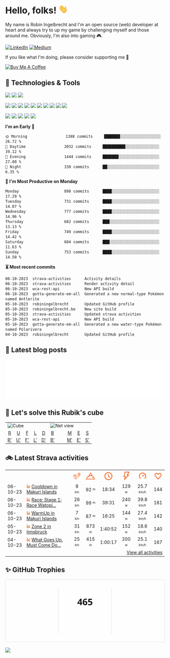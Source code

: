 # Hello, folks! <img src="https://raw.githubusercontent.com/robiningelbrecht/robiningelbrecht/master/wave.gif" width="30">
 
My name is Robin Ingelbrecht and I'm an open source (web) developer at heart and always try to up my game by challenging myself and those around me.
Obviously, I'm also into gaming 🎮.

[![LinkedIn](https://img.shields.io/badge/LinkedIn-0D61B8?style=flat&logo=linkedin&logoColor=white&color=0D61B8)](https://linkedin.com/in/robin-ingelbrecht) 
[![Medium](https://img.shields.io/badge/Medium-2bbc8a?style=flat&logo=medium&logoColor=white&color=2bbc8a)](https://ingelbrechtrobin.medium.com/) 

If you like what I'm doing, please consider supporting me 🙏

<a href="https://www.buymeacoffee.com/ingelbrecht" target="_blank"><img src="https://cdn.buymeacoffee.com/buttons/v2/default-yellow.png" alt="Buy Me A Coffee" style="height: 40px !important;" ></a>

## :wrench: Technologies & Tools
![](https://img.shields.io/badge/OS-Linux-informational?style=flat&logo=linux&logoColor=white&color=2bbc8a)
![](https://img.shields.io/badge/OS-Macos-informational?style=flat&logo=macos&logoColor=white&color=2bbc8a)
![](https://img.shields.io/badge/Editor-phpstorm-informational?style=flat&logo=phpstorm&logoColor=white&color=2bbc8a)

![](https://img.shields.io/badge/Code-Php-informational?style=flat&logo=php&logoColor=white&color=2bbc8a)
![](https://img.shields.io/badge/Framework-Symfony-informational?style=flat&logo=symfony&logoColor=white&color=2bbc8a)
![](https://img.shields.io/badge/Framework-Drupal-informational?style=flat&logo=drupal&logoColor=white&color=2bbc8a)
![](https://img.shields.io/badge/Framework-Laravel-informational?style=flat&logo=laravel&logoColor=white&color=2bbc8a)
![](https://img.shields.io/badge/Code-Python-informational?style=flat&logo=python&logoColor=white&color=2bbc8a)
![](https://img.shields.io/badge/Code-JavaScript-informational?style=flat&logo=javascript&logoColor=white&color=2bbc8a)
![](https://img.shields.io/badge/Code-css3-informational?style=flat&logo=css3&logoColor=white&color=2bbc8a)
![](https://img.shields.io/badge/Code-html5-informational?style=flat&logo=html5&logoColor=white&color=2bbc8a)
![](https://img.shields.io/badge/Code-chart.js-informational?style=flat&logo=chartdotjs&logoColor=white&color=2bbc8a)
![](https://img.shields.io/badge/Shell-Bash-informational?style=flat&logo=gnu-bash&logoColor=white&color=2bbc8a)

![](https://img.shields.io/badge/Tools-MySQL-informational?style=flat&logo=mysql&logoColor=white&color=2bbc8a)
![](https://img.shields.io/badge/Tools-MariaDB-informational?style=flat&logo=mariadb&logoColor=white&color=2bbc8a)
![](https://img.shields.io/badge/Tools-RabbitMQ-informational?style=flat&logo=rabbitmq&logoColor=white&color=2bbc8a)
![](https://img.shields.io/badge/Devops-Docker-informational?style=flat&logo=docker&logoColor=white&color=2bbc8a)
![](https://img.shields.io/badge/GitHub-continuous%20integration-informational?style=flat&logo=github%20actions&logoColor=white&color=2bbc8a)

<!--START_SECTION:commits-per-day-time-->
**I&#039;m an Early 🐤**

```text
🌞 Morning                 1388 commits     ███████░░░░░░░░░░░░░░░░░░   26.72 %
🌆 Daytime                 2032 commits     ██████████░░░░░░░░░░░░░░░   39.12 %
🌃 Evening                 1444 commits     ███████░░░░░░░░░░░░░░░░░░   27.80 %
🌙 Night                   330 commits      ██░░░░░░░░░░░░░░░░░░░░░░░   6.35 %
```
<!--END_SECTION:commits-per-day-time-->

<!--START_SECTION:commits-per-weekday-->
**📅 I&#039;m Most Productive on Monday**

```text
Monday                    898 commits      ████░░░░░░░░░░░░░░░░░░░░░   17.29 %
Tuesday                   731 commits      ████░░░░░░░░░░░░░░░░░░░░░   14.07 %
Wednesday                 777 commits      ████░░░░░░░░░░░░░░░░░░░░░   14.96 %
Thursday                  682 commits      ███░░░░░░░░░░░░░░░░░░░░░░   13.13 %
Friday                    749 commits      ████░░░░░░░░░░░░░░░░░░░░░   14.42 %
Saturday                  604 commits      ███░░░░░░░░░░░░░░░░░░░░░░   11.63 %
Sunday                    753 commits      ████░░░░░░░░░░░░░░░░░░░░░   14.50 %
```
<!--END_SECTION:commits-per-weekday-->

<!--START_SECTION:most-recent-commits-->
**⏳ Most recent commits**
                                        
```text
06-10-2023  strava-activities      Activity details
06-10-2023  strava-activities      Render activity detail
06-10-2023  wca-rest-api           New API build
06-10-2023  gotta-generate-em-all  Generated a new normal-type Pokémon named Antlerite
05-10-2023  robiningelbrecht       Updated GitHub profile
05-10-2023  robiningelbrecht.be    New site build
05-10-2023  strava-activities      Updated strava activities
05-10-2023  wca-rest-api           New API build
05-10-2023  gotta-generate-em-all  Generated a new water-type Pokémon named Polarivera
04-10-2023  robiningelbrecht       Updated GitHub profile
```
<!--END_SECTION:most-recent-commits-->

## :pencil: Latest blog posts

<a target="_blank" href="https://ingelbrechtrobin.medium.com/"><img src="assets/medium-blog-posts.svg" /></a>

## :jigsaw: Let's solve this Rubik's cube

<table>
  <tr>
    <td colspan="5">
      <img src="https://puzzle-generator.robiningelbrecht.be/github-game/cube" alt="Cube" />
    </td>
    <td colspan="5">
      <img src="https://puzzle-generator.robiningelbrecht.be/github-game/cube?view=net" alt="Net view" />
    </td>
  </tr>
  <tr>
    <td align="center">
      <a href="https://puzzle-generator.robiningelbrecht.be/github-game/turn/R">R</a>
    </td>
    <td align="center">
      <a href="https://puzzle-generator.robiningelbrecht.be/github-game/turn/U">U</a>
    </td>
    <td align="center">
      <a href="https://puzzle-generator.robiningelbrecht.be/github-game/turn/F">F</a>
    </td>
    <td align="center">
      <a href="https://puzzle-generator.robiningelbrecht.be/github-game/turn/L">L</a>
    </td>
    <td align="center">
      <a href="https://puzzle-generator.robiningelbrecht.be/github-game/turn/D">D</a>
    </td>
    <td align="center">
      <a href="https://puzzle-generator.robiningelbrecht.be/github-game/turn/B">B</a>
    </td>
    <td>
       &nbsp; &nbsp;
    </td>
    <td align="center">
      <a href="https://puzzle-generator.robiningelbrecht.be/github-game/turn/M">M</a>
    </td>
    <td align="center">
      <a href="https://puzzle-generator.robiningelbrecht.be/github-game/turn/E">E</a>
    </td>
    <td align="center">
      <a href="https://puzzle-generator.robiningelbrecht.be/github-game/turn/S">S</a>
    </td>
  </tr>
  <tr>
    <td align="center">
      <a href="https://puzzle-generator.robiningelbrecht.be/github-game/turn/R&#039;">R&#039;</a>
    </td>
    <td align="center">
      <a href="https://puzzle-generator.robiningelbrecht.be/github-game/turn/U&#039;">U&#039;</a>
    </td>
    <td align="center">
      <a href="https://puzzle-generator.robiningelbrecht.be/github-game/turn/F&#039;">F&#039;</a>
    </td>
    <td align="center">
      <a href="https://puzzle-generator.robiningelbrecht.be/github-game/turn/L&#039;">L&#039;</a>
    </td>
    <td align="center">
      <a href="https://puzzle-generator.robiningelbrecht.be/github-game/turn/D&#039;">D&#039;</a>
    </td>
    <td align="center">
      <a href="https://puzzle-generator.robiningelbrecht.be/github-game/turn/B&#039;">B&#039;</a>
    </td>
     <td>
      &nbsp; &nbsp;
    </td>
    <td align="center">
      <a href="https://puzzle-generator.robiningelbrecht.be/github-game/turn/M&#039;">M&#039;</a>
    </td>
    <td align="center">
      <a href="https://puzzle-generator.robiningelbrecht.be/github-game/turn/E&#039;">E&#039;</a>
    </td>
    <td align="center">
      <a href="https://puzzle-generator.robiningelbrecht.be/github-game/turn/S&#039;">S&#039;</a>
    </td>
  </tr>
</table>

## :bike: Latest Strava activities

<!--START_SECTION:strava-activities-->
<table>
    <tr>
        <th></th>
        <th></th>
        <th align="center"><img src="https://raw.githubusercontent.com/robiningelbrecht/strava-activities/master/public/distance.svg" width="30" alt="distance" title="distance"/></th>
        <th align="center"><img src="https://raw.githubusercontent.com/robiningelbrecht/strava-activities/master/public/elevation.svg" width="30" alt="elevation" title="elevation"/></th>
        <th align="center"><img src="https://raw.githubusercontent.com/robiningelbrecht/strava-activities/master/public/time.svg" width="30" alt="time" title="time"/></th>
        <th align="center"><img src="https://raw.githubusercontent.com/robiningelbrecht/strava-activities/master/public/average-watt.svg" width="30" alt="average watts" title="average watts"/></th>
        <th align="center"><img src="https://raw.githubusercontent.com/robiningelbrecht/strava-activities/master/public/average-speed.svg" width="30" alt="average speed" title="average speed"/></th>
        <th align="center"><img src="https://raw.githubusercontent.com/robiningelbrecht/strava-activities/master/public/heart-rate.svg" width="30" alt="average heart rate" title="average heart rate"/></th>
    </tr>
            <tr>
            <td>06-10-23</td>
            <td>
                <img src="https://raw.githubusercontent.com/robiningelbrecht/strava-activities/master/public/activity-virtual-ride.svg" width="12" alt="virtual ride" title="virtual ride"/>
                <a href="https://www.strava.com/activities/9987356743" title="Kcal: 137 | Gear: None ">Cooldown in Makuri Islands</a>
            </td>
            <td align="center">8 <sup><sub>km</sub></sup></td>
            <td align="center">92 <sup><sub>m</sub></sup></td>
            <td align="center">18:34</td>
            <td align="center">129 <sup><sub>w</sub></sup></td>
            <td align="center">25.7 <sup><sub>km/h</sub></sup></td>
            <td align="center">144</td>
        </tr>
            <tr>
            <td>06-10-23</td>
            <td>
                <img src="https://raw.githubusercontent.com/robiningelbrecht/strava-activities/master/public/activity-virtual-ride.svg" width="12" alt="virtual ride" title="virtual ride"/>
                <a href="https://www.strava.com/activities/9987254949" title="Kcal: 599 | Gear: None ">Race: Stage 1: Race Watopi...</a>
            </td>
            <td align="center">26 <sup><sub>km</sub></sup></td>
            <td align="center">99 <sup><sub>m</sub></sup></td>
            <td align="center">39:31</td>
            <td align="center">240 <sup><sub>w</sub></sup></td>
            <td align="center">39.8 <sup><sub>km/h</sub></sup></td>
            <td align="center">181</td>
        </tr>
            <tr>
            <td>06-10-23</td>
            <td>
                <img src="https://raw.githubusercontent.com/robiningelbrecht/strava-activities/master/public/activity-virtual-ride.svg" width="12" alt="virtual ride" title="virtual ride"/>
                <a href="https://www.strava.com/activities/9987018238" title="Kcal: 135 | Gear: None ">WarmUp in Makuri Islands</a>
            </td>
            <td align="center">7 <sup><sub>km</sub></sup></td>
            <td align="center">87 <sup><sub>m</sub></sup></td>
            <td align="center">16:25</td>
            <td align="center">144 <sup><sub>w</sub></sup></td>
            <td align="center">27.4 <sup><sub>km/h</sub></sup></td>
            <td align="center">142</td>
        </tr>
            <tr>
            <td>05-10-23</td>
            <td>
                <img src="https://raw.githubusercontent.com/robiningelbrecht/strava-activities/master/public/activity-virtual-ride.svg" width="12" alt="virtual ride" title="virtual ride"/>
                <a href="https://www.strava.com/activities/9982402860" title="Kcal: 875 | Gear: None ">Zone 2 in Innsbruck</a>
            </td>
            <td align="center">31 <sup><sub>km</sub></sup></td>
            <td align="center">873 <sup><sub>m</sub></sup></td>
            <td align="center">1:40:52</td>
            <td align="center">152 <sup><sub>w</sub></sup></td>
            <td align="center">18.6 <sup><sub>km/h</sub></sup></td>
            <td align="center">140</td>
        </tr>
            <tr>
            <td>04-10-23</td>
            <td>
                <img src="https://raw.githubusercontent.com/robiningelbrecht/strava-activities/master/public/activity-virtual-ride.svg" width="12" alt="virtual ride" title="virtual ride"/>
                <a href="https://www.strava.com/activities/9976505300" title="Kcal: 692 | Gear: None ">What Goes Up, Must Come Do...</a>
            </td>
            <td align="center">25 <sup><sub>km</sub></sup></td>
            <td align="center">415 <sup><sub>m</sub></sup></td>
            <td align="center">1:00:17</td>
            <td align="center">200 <sup><sub>w</sub></sup></td>
            <td align="center">25.1 <sup><sub>km/h</sub></sup></td>
            <td align="center">167</td>
        </tr>
                <tr>
            <td colspan="8" align="right"><a href="https://github.com/robiningelbrecht/strava-activities#activities">View all activities</a></td>
        </tr>
    </table>

<!--END_SECTION:strava-activities-->

 ## :sparkles: GitHub Trophies

<img src="assets/github-streak-stats.svg"  alt="Robin Ingelbrecht's streak stats"/>

![](https://github-profile-trophy.vercel.app/?username=robiningelbrecht&theme=chalk&no-frame=false&no-bg=true&margin-w=4)
